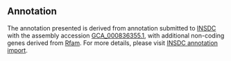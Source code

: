 

Annotation
----------

The annotation presented is derived from annotation submitted to
[INSDC](http://www.insdc.org) with the assembly accession
[GCA\_000836355.1](http://www.ebi.ac.uk/ena/data/view/GCA_000836355.1),
with additional non-coding genes derived from
[Rfam](http://rfam.xfam.org/). For more details, please visit [INSDC
annotation
import](http://ensemblgenomes.org/info/data/insdc_annotation).
